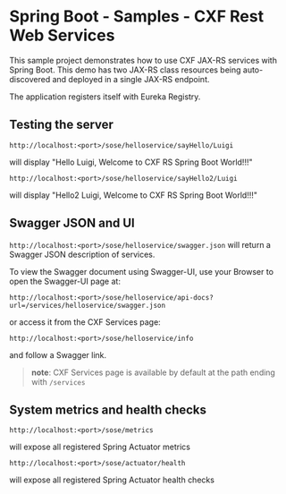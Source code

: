 # Spring Boot - Samples - CXF Rest Web Services 

This sample project demonstrates how to use CXF JAX-RS services with Spring Boot. 
This demo has two JAX-RS class resources being auto-discovered and deployed in a single JAX-RS endpoint. 

The application registers itself with Eureka Registry.  

## Testing the server
 
`http://localhost:<port>/sose/helloservice/sayHello/Luigi`

will display "Hello Luigi, Welcome to CXF RS Spring Boot World!!!"

`http://localhost:<port>/sose/helloservice/sayHello2/Luigi`

will display "Hello2 Luigi, Welcome to CXF RS Spring Boot World!!!"

## Swagger JSON and UI

`http://localhost:<port>/sose/helloservice/swagger.json` will return a Swagger JSON description of services.

To view the Swagger document using Swagger-UI, use your Browser to open the Swagger-UI page at:

`http://localhost:<port>/sose/helloservice/api-docs?url=/services/helloservice/swagger.json`

or access it from the CXF Services page:

  `http://localhost:<port>/sose/helloservice/info` 
  
and follow a Swagger link.
> **note**: CXF Services page is available by default at the path ending with `/services`

## System metrics and health checks

`http://localhost:<port>/sose/metrics` 

will expose all registered Spring Actuator metrics 

`http://localhost:<port>/sose/actuator/health`

will expose all registered Spring Actuator health checks